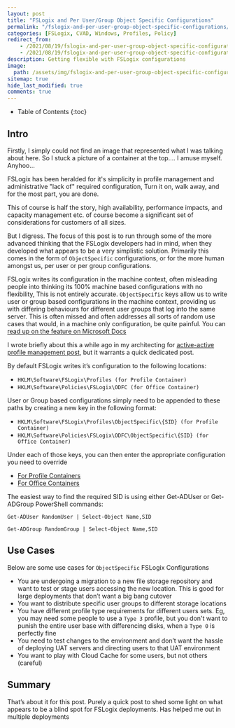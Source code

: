 ```yaml
---
layout: post
title: "FSLogix and Per User/Group Object Specific Configurations"
permalink: "/fslogix-and-per-user-group-object-specific-configurations/"
categories: [FSLogix, CVAD, Windows, Profiles, Policy]
redirect_from: 
    - /2021/08/19/fslogix-and-per-user-group-object-specific-configurations
    - /2021/08/19/fslogix-and-per-user-group-object-specific-configurations/
description: Getting flexible with FSLogix configurations
image:
  path: /assets/img/fslogix-and-per-user-group-object-specific-configurations/post_default_image.jpg
sitemap: true
hide_last_modified: true
comments: true
---
```


<!--excerpt-->

-  Table of Contents
{:toc}

## Intro

Firstly, I simply could not find an image that represented what I was talking about here. So I stuck a picture of a container at the top…. I amuse myself. Anyhoo…

FSLogix has been heralded for it's simplicity in profile management and administrative "lack of" required configuration, Turn it on, walk away, and for the most part, you are done.

This of course is half the story, high availability, performance impacts, and capacity management etc. of course become a significant set of considerations for customers of all sizes.

But I digress. The focus of this post is to run through some of the more advanced thinking that the FSLogix developers had in mind, when they developed what appears to be a very simplistic solution. Primarily this comes in the form of `ObjectSpecific` configurations, or for the more human amongst us, per user or per group configurations.

FSLogix writes its configuration in the machine context, often misleading people into thinking its 100% machine based configurations with no flexibility, This is not entirely accurate. `ObjectSpecific` keys allow us to write user or group based configurations in the machine context, providing us with differing behaviours for different user groups that log into the same server. This is often missed and often addresses all sorts of random use cases that would, in a machine only configuration, be quite painful. You can [read up on the feature on Microsoft Docs](https://docs.microsoft.com/en-us/fslogix/configure-per-user-per-group-ht)

I wrote briefly about this a while ago in my architecting for [active-active profile management post](https://jkindon.com/2019/10/15/designing-profile-management-with-active-active-resource-locations/), but it warrants a quick dedicated post.

By default FSLogix writes it’s configuration to the following locations:

-  `HKLM\Software\FSLogix\Profiles (for Profile Container)`
-  `HKLM\Software\Policies\FSLogix\ODFC (for Office Container)`

User or Group based configurations simply need to be appended to these paths by creating a new key in the following format:

-  `HKLM\Software\FSLogix\Profiles\ObjectSpecific\{SID} (for Profile Container)`
-  `HKLM\Software\Policies\FSLogix\ODFC\ObjectSpecific\{SID} (for Office Container)`

Under each of those keys, you can then enter the appropriate configuration you need to override

-  [For Profile Containers](https://docs.microsoft.com/en-us/fslogix/profile-container-configuration-reference)
-  [For Office Containers](https://docs.microsoft.com/en-us/fslogix/office-container-configuration-reference)

The easiest way to find the required SID is using either Get-ADUser or Get-ADGroup PowerShell commands:

```
Get-ADUser RandomUser | Select-Object Name,SID

Get-ADGroup RandomGroup | Select-Object Name,SID
```

## Use Cases

Below are some use cases for `ObjectSpecific` FSLogix Configurations

-  You are undergoing a migration to a new file storage repository and want to test or stage users accessing the new location. This is good for large deployments that don’t want a big bang cutover
-  You want to distribute specific user groups to different storage locations
-  You have different profile type requirements for different users sets. Eg, you may need some people to use a `Type 3` profile, but you don't want to punish the entire user base with differencing disks, when a `Type 0` is perfectly fine
-  You need to test changes to the environment and don’t want the hassle of deploying UAT servers and directing users to that UAT environment
-  You want to play with Cloud Cache for some users, but not others (careful)

## Summary

That’s about it for this post. Purely a quick post to shed some light on what appears to be a blind spot for FSLogix deployments. Has helped me out in multiple deployments
